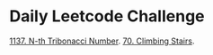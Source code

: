 # Daily Leetcode Challenge

[1137. N-th Tribonacci Number](https://leetcode.com/problems/n-th-tribonacci-number/description).
[70. Climbing Stairs](https://leetcode.com/problems/climbing-stairs/).
